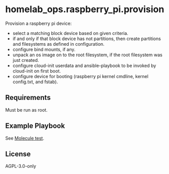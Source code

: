 homelab_ops.raspberry_pi.provision
==================================

Provision a raspberry pi device:
- select a matching block device based on given criteria.
- if and only if that block device has not partitions, then create partitions and filesystems as defined in configuration.
- configure bind mounts, if any.
- unpack an os image on to the root filesystem, if the root filesystem was just created.
- configure cloud-init userdata and ansible-playbook to be invoked by cloud-init on first boot.
- configure device for booting (raspberry pi kernel cmdline, kernel config.txt, and fstab).

Requirements
------------

Must be run as root.

Example Playbook
----------------

See [Molecule test](../../molecule/provision/converge.yml).

License
-------

AGPL-3.0-only
